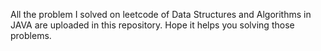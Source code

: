 All the problem I solved on leetcode of Data Structures and Algorithms in JAVA are uploaded in this repository. Hope it helps you solving those problems.
